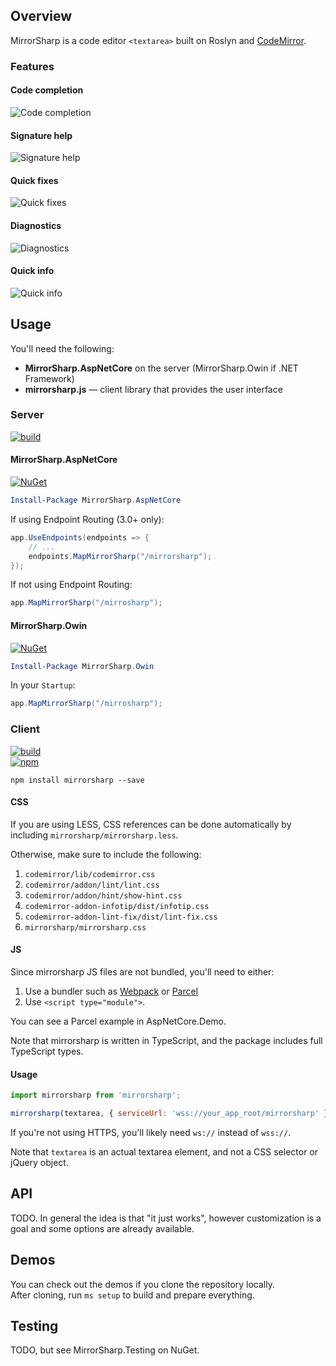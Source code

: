 ## Overview

MirrorSharp is a code editor `<textarea>` built on Roslyn and [CodeMirror](https://codemirror.net/).

### Features
#### Code completion
![Code completion](📄readme/code-completion.png)

#### Signature help
![Signature help](📄readme/signature-help.png)

#### Quick fixes
![Quick fixes](📄readme/quick-fixes.png)

#### Diagnostics
![Diagnostics](📄readme/diagnostics.png)

#### Quick info
![Quick info](📄readme/infotips.png)

## Usage

You'll need the following:

- **MirrorSharp.AspNetCore** on the server (MirrorSharp.Owin if .NET Framework)
- **mirrorsharp.js** — client library that provides the user interface

### Server

[![build](https://img.shields.io/github/workflow/status/ashmind/mirrorsharp/Server%20%28C%23%29.svg?style=flat-square)](https://github.com/ashmind/mirrorsharp/actions?query=workflow%3A%22Server+%28C%23%29%22)

#### MirrorSharp.AspNetCore
[![NuGet](https://img.shields.io/nuget/v/MirrorSharp.AspNetCore.svg?style=flat-square)](https://www.nuget.org/packages/MirrorSharp.AspNetCore)

```powershell
Install-Package MirrorSharp.AspNetCore
```

If using Endpoint Routing (3.0+ only):
```csharp
app.UseEndpoints(endpoints => {
    // ...
    endpoints.MapMirrorSharp("/mirrorsharp");
});
```

If not using Endpoint Routing:
```csharp
app.MapMirrorSharp("/mirrosharp");
```

#### MirrorSharp.Owin
[![NuGet](https://img.shields.io/nuget/v/MirrorSharp.Owin.svg?style=flat-square)](https://www.nuget.org/packages/MirrorSharp.Owin)

```powershell
Install-Package MirrorSharp.Owin
```

In your `Startup`:
```csharp
app.MapMirrorSharp("/mirrosharp");
```

### Client

[![build](https://img.shields.io/github/workflow/status/ashmind/mirrorsharp/Client%20%28JS%29.svg?style=flat-square)](https://github.com/ashmind/mirrorsharp/actions?query=workflow%3A%22Client+%28JS%29%22)  
[![npm](https://img.shields.io/npm/v/mirrorsharp.svg?style=flat-square)](https://www.npmjs.com/package/mirrorsharp)

```
npm install mirrorsharp --save
```

#### CSS

If you are using LESS, CSS references can be done automatically by including `mirrorsharp/mirrorsharp.less`.

Otherwise, make sure to include the following:

1. `codemirror/lib/codemirror.css`
2. `codemirror/addon/lint/lint.css`
3. `codemirror/addon/hint/show-hint.css`
4. `codemirror-addon-infotip/dist/infotip.css`
5. `codemirror-addon-lint-fix/dist/lint-fix.css`
6. `mirrorsharp/mirrorsharp.css`

#### JS

Since mirrorsharp JS files are not bundled, you'll need to either:
1. Use a bundler such as [Webpack](https://webpack.js.org) or [Parcel](https://parceljs.org/)
2. Use `<script type="module">`.

You can see a Parcel example in AspNetCore.Demo.  

Note that mirrorsharp is written in TypeScript, and the package includes full TypeScript types.

#### Usage
```javascript
import mirrorsharp from 'mirrorsharp';

mirrorsharp(textarea, { serviceUrl: 'wss://your_app_root/mirrorsharp' })
```

If you're not using HTTPS, you'll likely need `ws://` instead of `wss://`.

Note that `textarea` is an actual textarea element, and not a CSS selector or jQuery object.

## API

TODO. In general the idea is that "it just works", however customization is a goal and some options are already available.

## Demos

You can check out the demos if you clone the repository locally.  
After cloning, run `ms setup` to build and prepare everything.

## Testing

TODO, but see MirrorSharp.Testing on NuGet.
